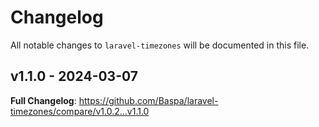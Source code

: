 # Changelog

All notable changes to `laravel-timezones` will be documented in this file.

## v1.1.0 - 2024-03-07

**Full Changelog**: https://github.com/Baspa/laravel-timezones/compare/v1.0.2...v1.1.0
